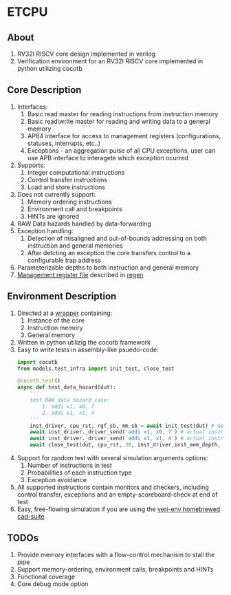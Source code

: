 # ETCPU

## About

1. RV32I RISCV core design implemented in verilog
2. Verification environment for an RV32I RISCV core implemented in python utilizing cocotb

## Core Description

1. Interfaces:
   1. Basic read master for reading instructions from instruction memory 
   2. Basic read\write master for reading and writing data to a general memory
   3. APB4 interface for access to management registers (configurations, statuses, interrupts, etc..)
   4. Exceptions - an aggregation pulse of all CPU exceptions, user can use APB interface to interagete which exception ocurred
2. Supports:
   1. Integer computational instructions
   2. Control transfer instructions
   3. Load and store instructions
3. Does not currently support:
   1. Memory ordering instructions
   2. Environment call and breakpoints
   3. HINTs are ignored
4. RAW Data hazards handled by data-forwarding
5. Exception handling:
   1. Detection of misaligned and out-of-bounds addressing on both instruction and general memories
   2. After detcting an exception the core transfers control to a configurable trap address
6. Parameterizable depths to both instruction and general memory
7. [Management register file](./verification/etcpu/registers/) described in [regen](https://github.com/dodlido/veri_env.git)

## Environment Description

1. Directed at a [wrapper](./design/etcpu/rtl/etcpu_env_top.v) containing:
   1. Instance of the core
   2. Instruction memory
   3. General memory
2. Written in python utilizig the cocotb framework
3. Easy to write tests in assembly-like psuedo-code:
   ```python
   import cocotb
   from models.test_infra import init_test, close_test

   @cocotb.test()
   async def test_data_hazard(dut):
       '''
       test RAW data hazard case:
           1. addi x1, x0, 7 
           2. addi x1, x1, 4
       '''
       inst_driver, cpu_rst, rgf_sb, mm_sb = await init_test(dut) # Generic initialization phase
       await inst_driver._driver_send('addi x1, x0, 7') # actual instruction #1
       await inst_driver._driver_send('addi x1, x1, 4') # actual instruction #2
       await close_test(dut, cpu_rst, 30, inst_driver.inst_mem_depth, rgf_sb, mm_sb) # Generic closing phase
   ```
4. Support for random test with several simulation arguments options:
   1. Number of instructions in test
   2. Probabilities of each instruction type
   3. Exception avoidance 
5. All supported instructions contain monitors and checkers, including control transfer, exceptions and an empty-scoreboard-check at end of test
6. Easy, free-flowing simulation if you are using the [veri-env homebrewed cad-suite](https://github.com/dodlido/veri_env.git)

## TODOs

1. Provide memory interfaces with a flow-control mechanism to stall the pipe
2. Support memory-ordering, environment calls, breakpoints and HINTs
3. Functional coverage
4. Core debug mode option
